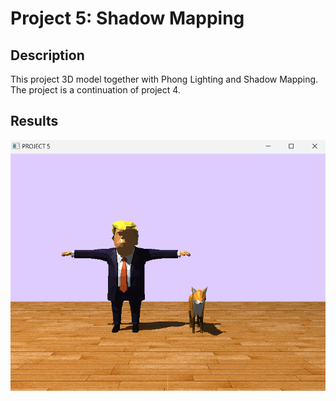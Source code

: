 # Project 5: Shadow Mapping
## Description
This project 3D model together with Phong Lighting and Shadow Mapping. The project is a continuation of project 4.

## Results
![](../../Resources/Images/proj5.png?raw=true)
